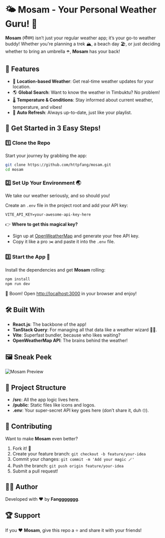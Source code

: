 
# 🌤️ **Mosam** - Your Personal Weather Guru! 🌈

**Mosam** (मौसम) isn’t just your regular weather app; it’s your go-to weather buddy! Whether you're planning a trek 🏔️, a beach day 🏖️, or just deciding whether to bring an umbrella ☂️, **Mosam** has your back!

## 🌟 Features
- 📍 **Location-based Weather**: Get real-time weather updates for your location.  
- 🌎 **Global Search**: Want to know the weather in Timbuktu? No problem!  
- 🌡️ **Temperature & Conditions**: Stay informed about current weather, temperature, and vibes!  
- 🔄 **Auto Refresh**: Always up-to-date, just like your playlist.  

## 🚀 Get Started in 3 Easy Steps!

### 1️⃣ Clone the Repo  
Start your journey by grabbing the app:  
```bash
git clone https://github.com/httpfang/mosam.git
cd mosam
```

### 2️⃣ Set Up Your Environment 🌏  
We take our weather seriously, and so should you!  

Create an `.env` file in the project root and add your API key:  
```env
VITE_API_KEY=your-awesome-api-key-here
```

👉 **Where to get this magical key?**  
- Sign up at [OpenWeatherMap](https://openweathermap.org/) and generate your free API key.  
- Copy it like a pro ✂️ and paste it into the `.env` file.

### 3️⃣ Start the App 🚀  
Install the dependencies and get **Mosam** rolling:  
```bash
npm install
npm run dev
```

🎉 Boom! Open [http://localhost:3000](http://localhost:3000) in your browser and enjoy!  

## 🛠️ Built With
- **React.js**: The backbone of the app!  
- **TanStack Query**: For managing all that data like a weather wizard 🧙‍♂️.  
- **Vite**: Superfast bundler, because who likes waiting?  
- **OpenWeatherMap API**: The brains behind the weather!  

## 🖼️ Sneak Peek  
![Mosam Preview](https://source.unsplash.com/600x300/?weather,nature)

## 📂 Project Structure  
- **/src**: All the app logic lives here.  
- **/public**: Static files like icons and logos.  
- **.env**: Your super-secret API key goes here (don’t share it, duh 🙄).  

## 🤝 Contributing  
Want to make **Mosam** even better?  
1. Fork it! 🍴  
2. Create your feature branch: `git checkout -b feature/your-idea`  
3. Commit your changes: `git commit -m 'Add your magic 🪄'`  
4. Push the branch: `git push origin feature/your-idea`  
5. Submit a pull request!  

## 🧑‍💻 Author  
Developed with ❤️ by **Fanggggggg**.  

## 🏆 Support  
If you ❤️ **Mosam**, give this repo a ⭐ and share it with your friends!  

